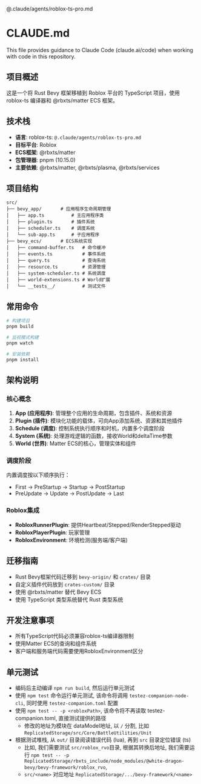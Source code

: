 @.claude/agents/roblox-ts-pro.md

# CLAUDE.md

This file provides guidance to Claude Code (claude.ai/code) when working with code in this repository.

## 项目概述

这是一个将 Rust Bevy 框架移植到 Roblox 平台的 TypeScript 项目，使用 roblox-ts 编译器和 @rbxts/matter ECS 框架。

## 技术栈

- **语言**: roblox-ts: `@.claude/agents/roblox-ts-pro.md`
- **目标平台**: Roblox
- **ECS框架**: @rbxts/matter
- **包管理器**: pnpm (10.15.0)
- **主要依赖**: @rbxts/matter, @rbxts/plasma, @rbxts/services

## 项目结构

```
src/
├── bevy_app/       # 应用程序生命周期管理
│   ├── app.ts          # 主应用程序类
│   ├── plugin.ts       # 插件系统
│   ├── scheduler.ts    # 调度系统
│   └── sub-app.ts      # 子应用程序
├── bevy_ecs/       # ECS系统实现
│   ├── command-buffer.ts   # 命令缓冲
│   ├── events.ts           # 事件系统
│   ├── query.ts            # 查询系统
│   ├── resource.ts         # 资源管理
│   ├── system-scheduler.ts # 系统调度
│   ├── world-extensions.ts # World扩展
│   └── __tests__/          # 测试文件
```

## 常用命令

```bash
# 构建项目
pnpm build

# 监视模式构建
pnpm watch

# 安装依赖
pnpm install
```

## 架构说明

### 核心概念

1. **App (应用程序)**: 管理整个应用的生命周期，包含插件、系统和资源
2. **Plugin (插件)**: 模块化功能的载体，可向App添加系统、资源和其他插件
3. **Schedule (调度)**: 控制系统执行顺序和时机，内置多个调度阶段
4. **System (系统)**: 处理游戏逻辑的函数，接收World和deltaTime参数
5. **World (世界)**: Matter ECS的核心，管理实体和组件

### 调度阶段

内置调度按以下顺序执行：
- First → PreStartup → Startup → PostStartup
- PreUpdate → Update → PostUpdate → Last

### Roblox集成

- **RobloxRunnerPlugin**: 提供Heartbeat/Stepped/RenderStepped驱动
- **RobloxPlayerPlugin**: 玩家管理
- **RobloxEnvironment**: 环境检测(服务端/客户端)

## 迁移指南

- Rust Bevy框架代码迁移到 `bevy-origin/` 和 `crates/` 目录
- 自定义插件代码放到 `crates-custom/` 目录
- 使用 @rbxts/matter 替代 Bevy ECS
- 使用 TypeScript 类型系统替代 Rust 类型系统

## 开发注意事项

- 所有TypeScript代码必须兼容roblox-ts编译器限制
- 使用Matter ECS的查询和组件系统
- 客户端和服务端代码需要使用RobloxEnvironment区分

## 单元测试

- 编码后主动编译 `npm run build`, 然后运行单元测试
- 使用 `npm test` 命令运行单元测试, 该命令将调用 `testez-companion-node-cli`, 同时使用 `testez-companion.toml` 配置
- 使用 `npm test -- -p <robloxPath>`, 该命令将不再读取 testez-companion.toml, 直接测试提供的路径
  - 修改的地址为模块在 dataModel地址, 以 `/` 分割, 比如 `ReplicatedStorage/src/Core/BattleUtilities/Unit`
- 根据测试堆栈, 从 `out/` 目录阅读错误代码 (lua), 再到 `src` 目录定位错误 (ts)
  - 比如, 我们需要测试 `src/roblox_rvo`目录, 根据其转换后地址, 我们需要运行 `npm test -- -p  ReplicatedStorage/rbxts_include/node_modules/@white-dragon-bevy/bevy-framework/roblox_rvo`, 
  - `src/<name>` 对应地址 `ReplicatedStorage/.../bevy-framework/<name>`

